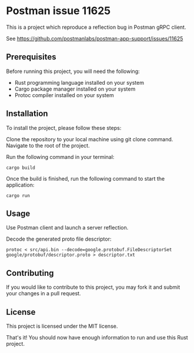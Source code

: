 # Postman issue 11625

This is a project which reproduce a reflection bug in Postman gRPC client.

See https://github.com/postmanlabs/postman-app-support/issues/11625

## Prerequisites

Before running this project, you will need the following:
- Rust programming language installed on your system
- Cargo package manager installed on your system
- Protoc compiler installed on your system

## Installation

To install the project, please follow these steps:

Clone the repository to your local machine using git clone command.
Navigate to the root of the project.

Run the following command in your terminal:

```shell
cargo build
```

Once the build is finished, run the following command to start the application:

```shell
cargo run
```

## Usage

Use Postman client and launch a server reflection. 

Decode the generated proto file descriptor:
```shell
protoc < src/api.bin --decode=google.protobuf.FileDescriptorSet google/protobuf/descriptor.proto > descriptor.txt
```

## Contributing

If you would like to contribute to this project, you may fork it and submit your changes in a pull request.

## License

This project is licensed under the MIT license.

That's it! You should now have enough information to run and use this Rust project.
